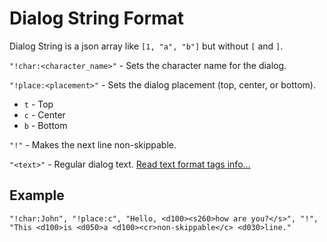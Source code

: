 # Dialog String Format

Dialog String is a json array like `[1, "a", "b"]` but without `[` and `]`.

`"!char:<character_name>"` - Sets the character name for the dialog.

`"!place:<placement>"` - Sets the dialog placement (top, center, or bottom).
- `t` - Top
- `c` - Center
- `b` - Bottom

`"!"` - Makes the next line non-skippable.

`"<text>"` - Regular dialog text. [Read text format tags info...](https://wyliemaster.github.io/gddocs/#/topics/tags?id=tags)

## Example
```
"!char:John", "!place:c", "Hello, <d100><s260>how are you?</s>", "!", "This <d100>is <d050>a <d100><cr>non-skippable</c> <d030>line."
```